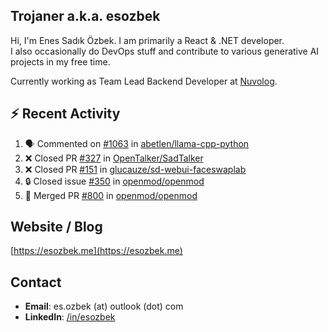 ##  Trojaner a.k.a. esozbek
Hi, I'm Enes Sadık Özbek. I am primarily a React & .NET developer.  
I also occasionally do DevOps stuff and contribute to various generative AI projects in my free time.

Currently working as Team Lead Backend Developer at [Nuvolog](https://nuvolog.com/).

## :zap: Recent Activity

<!--START_SECTION:activity-->
1. 🗣 Commented on [#1063](https://github.com/abetlen/llama-cpp-python/issues/1063#issuecomment-1939146315) in [abetlen/llama-cpp-python](https://github.com/abetlen/llama-cpp-python)
2. ❌ Closed PR [#327](https://github.com/OpenTalker/SadTalker/pull/327) in [OpenTalker/SadTalker](https://github.com/OpenTalker/SadTalker)
3. ❌ Closed PR [#151](https://github.com/glucauze/sd-webui-faceswaplab/pull/151) in [glucauze/sd-webui-faceswaplab](https://github.com/glucauze/sd-webui-faceswaplab)
4. 🔒 Closed issue [#350](https://github.com/openmod/openmod/issues/350) in [openmod/openmod](https://github.com/openmod/openmod)
5. 🎉 Merged PR [#800](https://github.com/openmod/openmod/pull/800) in [openmod/openmod](https://github.com/openmod/openmod)
<!--END_SECTION:activity-->

## Website / Blog
[https://esozbek.me](https://esozbek.me)

## Contact
- **Email**: es.ozbek (at) outlook (dot) com
- **LinkedIn**: [/in/esozbek](https://linkedin.com/in/esozbek)
